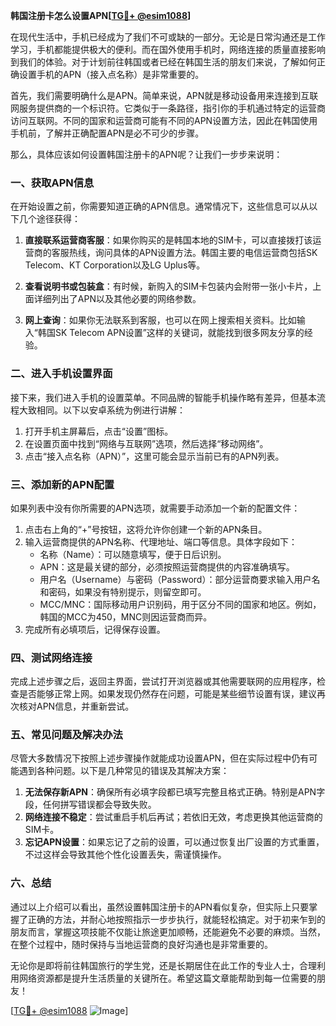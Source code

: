 **韩国注册卡怎么设置APN[[TG💪+ @esim1088](https://t.me/s/esim1088)]**

在现代生活中，手机已经成为了我们不可或缺的一部分。无论是日常沟通还是工作学习，手机都能提供极大的便利。而在国外使用手机时，网络连接的质量直接影响到我们的体验。对于计划前往韩国或者已经在韩国生活的朋友们来说，了解如何正确设置手机的APN（接入点名称）是非常重要的。

首先，我们需要明确什么是APN。简单来说，APN就是移动设备用来连接到互联网服务提供商的一个标识符。它类似于一条路径，指引你的手机通过特定的运营商访问互联网。不同的国家和运营商可能有不同的APN设置方法，因此在韩国使用手机前，了解并正确配置APN是必不可少的步骤。

那么，具体应该如何设置韩国注册卡的APN呢？让我们一步步来说明：

### 一、获取APN信息

在开始设置之前，你需要知道正确的APN信息。通常情况下，这些信息可以从以下几个途径获得：

1. **直接联系运营商客服**：如果你购买的是韩国本地的SIM卡，可以直接拨打该运营商的客服热线，询问具体的APN设置方法。韩国主要的电信运营商包括SK Telecom、KT Corporation以及LG Uplus等。
   
2. **查看说明书或包装盒**：有时候，新购入的SIM卡包装内会附带一张小卡片，上面详细列出了APN以及其他必要的网络参数。

3. **网上查询**：如果你无法联系到客服，也可以在网上搜索相关资料。比如输入“韩国SK Telecom APN设置”这样的关键词，就能找到很多网友分享的经验。

### 二、进入手机设置界面

接下来，我们进入手机的设置菜单。不同品牌的智能手机操作略有差异，但基本流程大致相同。以下以安卓系统为例进行讲解：

1. 打开手机主屏幕后，点击“设置”图标。
2. 在设置页面中找到“网络与互联网”选项，然后选择“移动网络”。
3. 点击“接入点名称（APN）”，这里可能会显示当前已有的APN列表。

### 三、添加新的APN配置

如果列表中没有你所需要的APN选项，就需要手动添加一个新的配置文件：

1. 点击右上角的“+”号按钮，这将允许你创建一个新的APN条目。
2. 输入运营商提供的APN名称、代理地址、端口等信息。具体字段如下：
   - 名称（Name）：可以随意填写，便于日后识别。
   - APN：这是最关键的部分，必须按照运营商提供的内容准确填写。
   - 用户名（Username）与密码（Password）：部分运营商要求输入用户名和密码，如果没有特别提示，则留空即可。
   - MCC/MNC：国际移动用户识别码，用于区分不同的国家和地区。例如，韩国的MCC为450，MNC则因运营商而异。
3. 完成所有必填项后，记得保存设置。

### 四、测试网络连接

完成上述步骤之后，返回主界面，尝试打开浏览器或其他需要联网的应用程序，检查是否能够正常上网。如果发现仍然存在问题，可能是某些细节设置有误，建议再次核对APN信息，并重新尝试。

### 五、常见问题及解决办法

尽管大多数情况下按照上述步骤操作就能成功设置APN，但在实际过程中仍有可能遇到各种问题。以下是几种常见的错误及其解决方案：

1. **无法保存新APN**：确保所有必填字段都已填写完整且格式正确。特别是APN字段，任何拼写错误都会导致失败。
2. **网络连接不稳定**：尝试重启手机后再试；若依旧无效，考虑更换其他运营商的SIM卡。
3. **忘记APN设置**：如果忘记了之前的设置，可以通过恢复出厂设置的方式重置，不过这样会导致其他个性化设置丢失，需谨慎操作。

### 六、总结

通过以上介绍可以看出，虽然设置韩国注册卡的APN看似复杂，但实际上只要掌握了正确的方法，并耐心地按照指示一步步执行，就能轻松搞定。对于初来乍到的朋友而言，掌握这项技能不仅能让旅途更加顺畅，还能避免不必要的麻烦。当然，在整个过程中，随时保持与当地运营商的良好沟通也是非常重要的。

无论你是即将前往韩国旅行的学生党，还是长期居住在此工作的专业人士，合理利用网络资源都是提升生活质量的关键所在。希望这篇文章能帮助到每一位需要的朋友！

[[TG💪+ @esim1088](https://t.me/s/esim1088) ![Image](https://i.postimg.cc/4NQfJmqS/Snipaste-2025-05-13-00-14-12.png)]